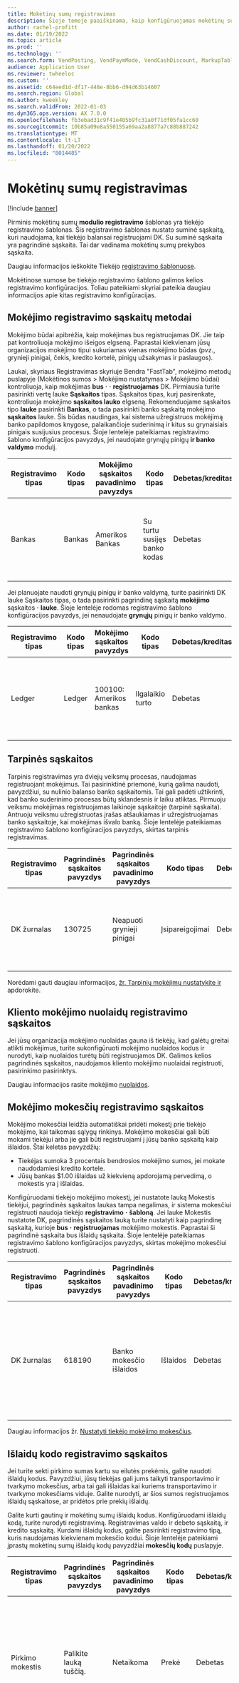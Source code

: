 ```yaml
---
title: Mokėtinų sumų registravimas
description: Šioje temoje paaiškinama, kaip konfigūruojamas mokėtinų sumų registravimas, ir pateikiami registravimo konfigūracijų pavyzdžiai.
author: rachel-profitt
ms.date: 01/19/2022
ms.topic: article
ms.prod: ''
ms.technology: ''
ms.search.form: VendPosting, VendPaymMode, VendCashDiscount, MarkupTable\_Vend, VendPaymFee
audience: Application User
ms.reviewer: twheeloc
ms.custom: ''
ms.assetid: c64eed1d-df17-448e-8bb6-d94d63b14607
ms.search.region: Global
ms.author: kweekley
ms.search.validFrom: 2022-01-03
ms.dyn365.ops.version: AX 7.0.0
ms.openlocfilehash: fb3ebad31c9f41e405b9fc31a0f71df05fa1cc60
ms.sourcegitcommit: 10b85a09e8a550155a69aa2a8877a7c88b887242
ms.translationtype: MT
ms.contentlocale: lt-LT
ms.lasthandoff: 01/20/2022
ms.locfileid: "8014485"
---
```

# <a name="accounts-payable-posting"></a>Mokėtinų sumų registravimas

[!include [banner](../includes/banner.md)]

Pirminis mokėtinų sumų **modulio registravimo** šablonas yra tiekėjo registravimo šablonas. Šis registravimo šablonas nustato suminė sąskaitą, kuri naudojama, kai tiekėjo balansai registruojami DK. Su suminė sąskaita yra pagrindinė sąskaita. Tai dar vadinama mokėtinų sumų prekybos sąskaita.

Daugiau informacijos ieškokite Tiekėjo [registravimo šablonuose](../accounts-payable/vendor-posting-profiles.md).

Mokėtinose sumose be tiekėjo registravimo šablono galimos kelios registravimo konfigūracijos. Toliau pateikiami skyriai pateikia daugiau informacijos apie kitas registravimo konfigūracijas.

## <a name="methods-of-payment-posting-accounts"></a>Mokėjimo registravimo sąskaitų metodai

Mokėjimo būdai apibrėžia, kaip mokėjimas bus registruojamas DK. Jie taip pat kontroliuoja mokėjimo išeigos elgseną. Paprastai kiekvienam jūsų organizacijos mokėjimo tipui sukuriamas vienas mokėjimo būdas (pvz., grynieji pinigai, čekis, kredito kortelė, pinigų užsakymas ir paslaugos).

Laukai, skyriaus Registravimas skyriuje Bendra "FastTab", mokėjimo metodų puslapyje (Mokėtinos sumos > Mokėjimo nustatymas > Mokėjimo būdai) kontroliuoja, kaip mokėjimas **bus** **·** **·** **registruojamas** DK. Pirmiausia turite pasirinkti vertę lauke **Sąskaitos** tipas. Sąskaitos tipas, kurį pasirenkate, kontroliuoja mokėjimo **sąskaitos lauko** elgseną. Rekomenduojame sąskaitos tipo **lauke** pasirinkti **Bankas**, o tada pasirinkti banko sąskaitą mokėjimo **sąskaitos** lauke. Šis būdas naudingas, kai sistema užregistruos mokėjimą banko papildomos knygose, palaikančioje suderinimą ir kitus su grynaisiais pinigais susijusius procesus. Šioje lentelėje pateikiamas registravimo šablono konfigūracijos pavyzdys, jei naudojate grynųjų pinigų **ir banko valdymo** modulį.

| Registravimo tipas | Kodo tipas | Mokėjimo sąskaitos pavadinimo pavyzdys | Kodo tipas | Debetas/kreditas? | Tarpuskaitos sąskaita | Aprašymas |
|--------------|--------------|------------------------------|--------------|---------------|------------------|-------------|
| Bankas | Bankas | Amerikos Bankas | Su turtu susijęs banko kodas | Debetas | Ne | Įveskite kiekvieno mokėjimo būdo pagrindinę sąskaitą į **lauką Mokėjimo** sąskaita. |

Jei planuojate naudoti grynųjų pinigų ir banko valdymą, turite pasirinkti DK lauke Sąskaitos tipas, o tada pasirinkti pagrindinę sąskaitą **mokėjimo** sąskaitos **·** **lauke**. Šioje lentelėje rodomas registravimo šablono konfigūracijos pavyzdys, jei nenaudojate **grynųjų** pinigų ir banko valdymo.

| Registravimo tipas | Kodo tipas |Mokėjimo sąskaitos pavyzdys | Kodo tipas | Debetas/kreditas? | Tarpuskaitos sąskaita | Aprašymas |
|--------------|--------------|------------------------|--------------|---------------|------------------|-------------|
| Ledger | Ledger | 100100: Amerikos bankas | Ilgalaikio turto | Debetas | Ne | Įveskite kiekvieno mokėjimo būdo pagrindinę sąskaitą į **lauką Mokėjimo** sąskaita. |

## <a name="bridging-accounts"></a>Tarpinės sąskaitos

Tarpinis registravimas yra dviejų veiksmų procesas, naudojamas registruojant mokėjimus. Tai pasirinktinė priemonė, kurią galima naudoti, pavyzdžiui, su nulinio balanso banko sąskaitomis. Tai gali padėti užtikrinti, kad banko suderinimo procesas būtų sklandesnis ir laiku atliktas. Pirmuoju veiksmu mokėjimas registruojamas laikinoje sąskaitoje (tarpinė sąskaita). Antruoju veiksmu užregistruotas įrašas atšaukiamas ir užregistruojamas banko sąskaitoje, kai mokėjimas išvalo banką. Šioje lentelėje pateikiamas registravimo šablono konfigūracijos pavyzdys, skirtas tarpinis registravimas.

| Registravimo tipas | Pagrindinės sąskaitos pavyzdys | Pagrindinės sąskaitos pavadinimo pavyzdys | Kodo tipas | Debetas/kreditas? | Tarpuskaitos sąskaita | Aprašymas |
|--------------|----------------------|---------------------------|--------------|---------------|------------------|-------------|
| DK žurnalas | 130725 | Neapuoti grynieji pinigai | Įsipareigojimai | Debetas | Taip | Įveskite kiekvieno mokėjimo būdo pagrindinę sąskaitą **tarpinės sąskaitos** lauke. |

Norėdami gauti daugiau informacijos, [žr. Tarpinių mokėjimų nustatykite ir](../accounts-receivable/set-up-and-process-bridged-payments.md) apdorokite.

## <a name="customer-cash-discounts-posting-accounts"></a>Kliento mokėjimo nuolaidų registravimo sąskaitos

Jei jūsų organizacija mokėjimo nuolaidas gauna iš tiekėjų, kad galėtų greitai atlikti mokėjimus, turite sukonfigūruoti mokėjimo nuolaidos kodus ir nurodyti, kaip nuolaidos turėtų būti registruojamos DK. Galimos kelios pagrindinės sąskaitos, naudojamos kliento mokėjimo nuolaidai registruoti, pasirinkimo pasirinktys.

Daugiau informacijos rasite mokėjimo [nuolaidos](../cash-bank-management/cash-discounts.md).

## <a name="payment-fee-posting-accounts"></a>Mokėjimo mokesčių registravimo sąskaitos

Mokėjimo mokesčiai leidžia automatiškai pridėti mokestį prie tiekėjo mokėjimo, kai taikomas sąlygų rinkinys. Mokėjimo mokesčiai gali būti mokami tiekėjui arba jie gali būti registruojami į jūsų banko sąskaitą kaip išlaidos. Štai keletas pavyzdžių:

- Tiekėjas sumoka 3 procentais bendrosios mokėjimo sumos, jei mokate naudodamiesi kredito kortele.
- Jūsų bankas $1.00 išlaidas už kiekvieną apdorojamą pervedimą, o mokestis yra į išlaidas.

Konfigūruodami tiekėjo mokėjimo mokestį, jei nustatote lauką Mokestis tiekėjui, pagrindinės sąskaitos laukas tampa negalimas, ir sistema mokesčiui registruoti naudoja tiekėjo **registravimo** **·** **šabloną**. Jei lauke Mokestis nustatote DK, pagrindinės sąskaitos lauką turite nustatyti kaip pagrindinę sąskaitą, kurioje **bus** **·** **registruojamas** mokėjimo mokestis. Paprastai ši pagrindinė sąskaita bus išlaidų sąskaita. Šioje lentelėje pateikiamas registravimo šablono konfigūracijos pavyzdys, skirtas mokėjimo mokesčiui registruoti.

| Registravimo tipas | Pagrindinės sąskaitos pavyzdys | Pagrindinės sąskaitos pavadinimo pavyzdys | Kodo tipas | Debetas/kreditas? | Tarpuskaitos sąskaita | Aprašymas |
|--------------|----------------------|---------------------------|--------------|----------------|------------------|-------------|
| DK žurnalas | 618190 | Banko mokesčio išlaidos | Išlaidos | Debetas | Ne | Jei **lauke** Mokestis pasirinkta **DK**, pasirinkite šią sąskaitą lauke **Pagrindinė** sąskaita, kuris yra **mokėjimo mokesčio** puslapyje. |

Daugiau informacijos žr. [Nustatyti tiekėjo mokėjimo mokesčius](../accounts-payable/tasks/define-vendor-payment-fees.md).

## <a name="charges-code-posting-accounts"></a>Išlaidų kodo registravimo sąskaitos

Jei turite sekti pirkimo sumas kartu su eilutės prekėmis, galite naudoti išlaidų kodus. Pavyzdžiui, jūsų tiekėjas gali jums taikyti transportavimo ir tvarkymo mokesčius, arba tai gali išlaidas kai kuriems transportavimo ir tvarkymo mokesčiams viduje. Galite nurodyti, ar šios sumos registruojamos išlaidų sąskaitose, ar pridėtos prie prekių išlaidų.

Galite kurti gautinų ir mokėtinų sumų išlaidų kodus. Konfigūruodami išlaidų kodą, turite nurodyti registravimą. Registravimas valdo ir debeto sąskaitą, ir kredito sąskaitą. Kurdami išlaidų kodus, galite pasirinkti registravimo tipą, kuris naudojamas kiekvienam mokesčio kodui. Šioje lentelėje pateikiami įprastų mokėtinų sumų išlaidų kodų pavyzdžiai **mokesčių kodų** puslapyje.

| Registravimo tipas | Pagrindinės sąskaitos pavyzdys | Pagrindinės sąskaitos pavadinimo pavyzdys | Kodo tipas | Debetas/kreditas? | Tarpuskaitos sąskaita | Aprašymas |
|--------------|----------------------|---------------------------|--------------|---------------|------------------|-------------|
| Pirkimo mokestis | Palikite lauką tuščią. | Netaikoma | Prekė | Debetas | Ne | **Prekės pirkimo mokesčio pavyzdys:** </p><ul><li>**Debeto** tipo laukas = **Prekė**</li><li>  **Kredito tipo** laukas = **Klientas/Tiekėjas**.</li><li> Registruojant prekę naudojama pagrindinė sąskaita iš atsargų registravimo šablono. |
| Užsakymas, krovinių pervežimas | 600120 | Krovinio pervežimas | Įplaukos | Debetas | Ne | **Transportavimo, kuris mokamas tiekėjui, pavyzdys:** </p><ul><li>**Debeto** tipo laukas = DK **sąskaita**</li><li> **Kredito tipo** laukas = **Klientas/Tiekėjas** |
| Grąžinimas\* | 503160 | Tiekėjo grąžinimas (sąlaja COGS)| Išlaidos | Kreditas | Ne | **Tiekėjo grąžinimo pavyzdys:**</p><ul><li>**Debeto** tipo laukas = **Klientas/Tiekėjas**</li><li>**Kredito tipo** laukas = **DK sąskaita** |

\* Grąžinimo atveju registravimas naudojamas tik tada, kai išlaidų kodas įtraukiamas į pirkimo užsakymo antraštę arba eilutę. Išplėstinės grąžinimo funkcijos, kurias galima naudoti programoje Dynamics 365 Supply Chain Management "Microsoft", leidžia labiau valdyti ir automatiškai naudoti grąžinimus. Daugiau informacijos rasite Tiekėjo [grąžinimai](../../supply-chain//procurement/vendor-rebates.md).

Ankstesnėje lentelėje pateikiami trys įprasti registravimo tipų, kuriuos galima naudoti išlaidų kodams, pavyzdžiai. Jis turėtų būti naudojamas kaip gairė ir pavyzdžių pasirinkimas. Nėra išsamesnio visų galimų naudoti kombinacijų ar registravimo tipų sąrašo.

Daugiau informacijos rasite Kurti [išlaidų](../accounts-receivable/create-charges-codes.md) kodą.
